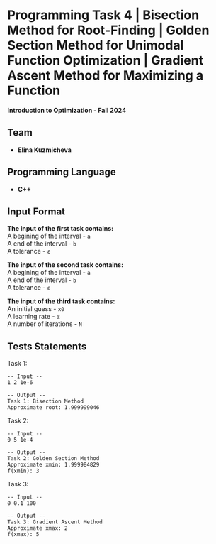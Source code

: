 # Programming Task 4 |  Bisection Method for Root-Finding | Golden Section Method for Unimodal Function Optimization | Gradient Ascent Method for Maximizing a Function 
**Introduction to Optimization - Fall 2024**

## Team
- **Elina Kuzmicheva**  

## Programming Language
- **C++**

## Input Format
**The input of the first task contains:**  
    A begining of the interval - `a`  
    A end of the interval - `b`  
    A tolerance - `ε`  
    

**The input of the second task contains:**  
    A begining of the interval - `a`  
    A end of the interval - `b`  
    A tolerance - `ε`  
    

**The input of the third task contains:**  
    An initial guess - `x0`  
    A learning rate - `α`  
    A number of iterations - `N`  
    

## Tests Statements
Task 1:
```
-- Input --
1 2 1e-6
```
```
-- Output --
Task 1: Bisection Method
Approximate root: 1.999999046
```
Task 2:
```
-- Input --
0 5 1e-4
```
```
-- Output --
Task 2: Golden Section Method
Approximate xmin: 1.999984829
f(xmin): 3
```
Task 3:
```
-- Input --
0 0.1 100
```
```
-- Output --
Task 3: Gradient Ascent Method
Approximate xmax: 2
f(xmax): 5
```

